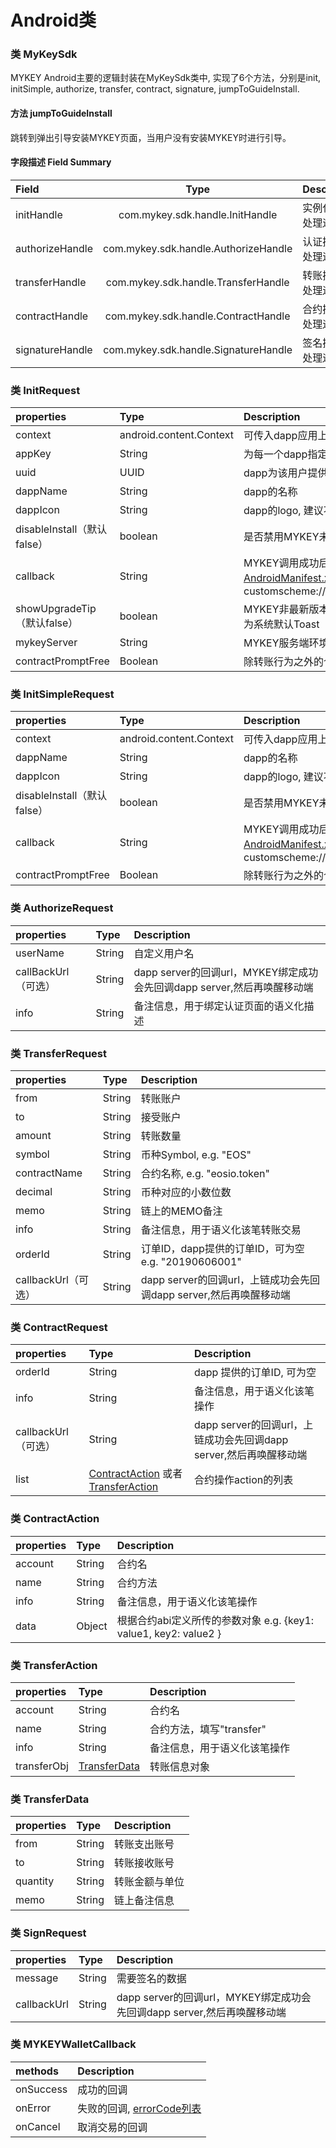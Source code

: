 # Android类

### 类 MyKeySdk

MYKEY Android主要的逻辑封装在MyKeySdk类中, 实现了6个方法，分别是init, initSimple, authorize, transfer, contract, signature, jumpToGuideInstall.

#### 方法 jumpToGuideInstall

跳转到弹出引导安装MYKEY页面，当用户没有安装MYKEY时进行引导。

#### 字段描述 Field Summary

| Field | Type | Description |
| :--- | :---: | :--- |
| initHandle | com.mykey.sdk.handle.InitHandle | 实例化类的处理逻辑 |
| authorizeHandle | com.mykey.sdk.handle.AuthorizeHandle | 认证操作的处理逻辑 |
| transferHandle | com.mykey.sdk.handle.TransferHandle | 转账操作的处理逻辑 |
| contractHandle | com.mykey.sdk.handle.ContractHandle | 合约操作的处理逻辑 |
| signatureHandle | com.mykey.sdk.handle.SignatureHandle | 签名操作的处理逻辑 |

### 类 InitRequest

| properties | Type | Description |
| :--- | :--- | :--- |
| context | android.content.Context | 可传入dapp应用上下文 |
| appKey | String | 为每一个dapp指定的唯一key |
| uuid | UUID | dapp为该用户提供的唯一ID,建议使用uuid |
| dappName | String | dapp的名称 |
| dappIcon | String | dapp的logo, 建议不低于144x144px |
| disableInstall（默认false） | boolean | 是否禁用MYKEY未安装时显示默认引导页面 |
| callback | String | MYKEY调用成功后回调dapp的深度链接,在[AndroidManifest.xml中定义](../../integrate-with-mykey/integration-android/preconditions.md#5-tian-jia-mykey-activity), e.g. customscheme://customhost/custompath |
| showUpgradeTip（默认false） | boolean | MYKEY非最新版本是否显示更新提示，提示为系统默认Toast |
| mykeyServer | String | MYKEY服务端环境Endpoint |
| contractPromptFree | Boolean | 除转账行为之外的合约方法免提示开关 |

### 类 InitSimpleRequest

| properties | Type | Description |
| :--- | :--- | :--- |
| context | android.content.Context | 可传入dapp应用上下文 |
| dappName | String | dapp的名称 |
| dappIcon | String | dapp的logo, 建议不低于144x144px |
| disableInstall（默认false） | boolean | 是否禁用MYKEY未安装时显示默认引导页面 |
| callback | String | MYKEY调用成功后回调dapp的深度链接,在[AndroidManifest.xml中定义](../../integrate-with-mykey/integration-android/preconditions.md#5-tian-jia-mykey-activity), e.g. customscheme://customhost/custompath |
| contractPromptFree | Boolean | 除转账行为之外的合约方法免提示开关 |

### 类 AuthorizeRequest

| properties | Type | Description |
| :--- | :--- | :--- |
| userName | String | 自定义用户名 |
| callBackUrl（可选） | String | dapp server的回调url，MYKEY绑定成功会先回调dapp server,然后再唤醒移动端 |
| info | String | 备注信息，用于绑定认证页面的语义化描述 |

### 类 TransferRequest

| properties | Type | Description |
| :--- | :--- | :--- |
| from | String | 转账账户 |
| to | String | 接受账户 |
| amount | String | 转账数量 |
| symbol | String | 币种Symbol, e.g. "EOS" |
| contractName | String | 合约名称, e.g. "eosio.token" |
| decimal | String | 币种对应的小数位数 |
| memo | String | 链上的MEMO备注 |
| info | String | 备注信息，用于语义化该笔转账交易 |
| orderId | String | 订单ID，dapp提供的订单ID，可为空 e.g. "20190606001" |
| callbackUrl（可选） | String | dapp server的回调url，上链成功会先回调dapp server,然后再唤醒移动端 |

### 类 ContractRequest

| properties | Type | Description |
| :--- | :--- | :--- |
| orderId | String | dapp 提供的订单ID, 可为空 |
| info | String | 备注信息，用于语义化该笔操作 |
| callbackUrl（可选） | String | dapp server的回调url，上链成功会先回调dapp server,然后再唤醒移动端 |
| list | [ContractAction](android-lei.md#lei-contractaction) 或者 [TransferAction](android-lei.md#lei-transferaction) | 合约操作action的列表 |

### 类 ContractAction

| properties | Type | Description |
| :--- | :--- | :--- |
| account | String | 合约名 |
| name | String | 合约方法 |
| info | String | 备注信息，用于语义化该笔操作 |
| data | Object | 根据合约abi定义所传的参数对象 e.g. {key1: value1, key2: value2 } |

### 类 TransferAction

| properties | Type | Description |
| :--- | :--- | :--- |
| account | String | 合约名 |
| name | String | 合约方法，填写"transfer" |
| info | String | 备注信息，用于语义化该笔操作 |
| transferObj | [TransferData](android-lei.md#lei-transferdata) | 转账信息对象 |

### 类 TransferData

| properties | Type | Description |
| :--- | :--- | :--- |
| from | String | 转账支出账号 |
| to | String | 转账接收账号 |
| quantity | String | 转账金额与单位 |
| memo | String | 链上备注信息 |

### 类 SignRequest

| properties | Type | Description |
| :--- | :--- | :--- |
| message | String | 需要签名的数据 |
| callbackUrl | String | dapp server的回调url，MYKEY绑定成功会先回调dapp server,然后再唤醒移动端 |

### 类 MYKEYWalletCallback

| methods | Description |
| :--- | :--- |
| onSuccess | 成功的回调 |
| onError | 失败的回调, [errorCode列表](../error-code.md) |
| onCancel | 取消交易的回调 |

